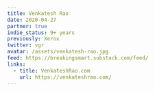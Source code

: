 ```yaml
---
title: Venkatesh Rao
date: 2020-04-27
partner: true
indie_status: 9+ years
previously: Xerox
twitter: vgr
avatar: /assets/venkatesh-rao.jpg
feed: https://breakingsmart.substack.com/feed/
links:
  - title: VenkateshRao.com
    url: https://venkateshrao.com/
---
```

